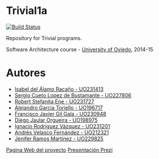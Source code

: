 Trivial1a
=============

[![Build Status](https://travis-ci.org/Arquisoft/Trivial1a.svg?branch=master)](https://travis-ci.org/Arquisoft/Trivial1a)

Repository for Trivial programs. 

Software Architecture course - [University of Oviedo](http://www.uniovi.es), 2014-15


Autores
=============
* [Isabel del Álamo Racaño - UO231413](https://github.com/isabel2194)
* [Sergio Cueto Lopez de Bustamante - UO227806](https://github.com/sergioCL)
* [Robert Stefanita Ene - UO231727](https://github.com/robertene1994)
* [Alejandro Garcia Toriello - UO196717](https://github.com/alejandrogarciatoriello)
* [Francisco Javier Gil Gala - UO230948](https://github.com/fjgilgala)
* [Diego Jaular Orgueira - UO198975](https://github.com/Cofis)
* [Ignacio Rodríguez Vázquez - UO231201](https://github.com/nachosalas)
* [Andrés Velasco Fernández - UO212321](https://github.com/Andresvelascofdez)
* [Jenifer Ramos Martínez - UO229825](https://github.com/yenniRamos)
 
<a href="http://arquisoft.github.io/Trivial1a/">Pagina Web del proyecto</a>
<a href="https://prezi.com/zuja76wlm6ex/copy-of-trivial-1a/">Presentación Prezi</a>

